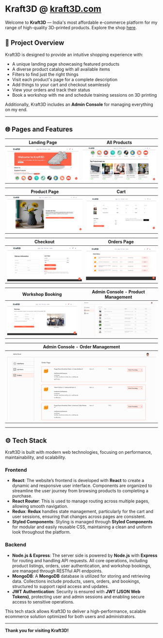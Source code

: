# Kraft3D @ [kraft3D.com](kraft3d.rudraneeldutta.com)

Welcome to **Kraft3D** — India's most affordable e-commerce platform for my range of high-quality 3D-printed products. Explore the shop [here](https://kraft3d.rudraneeldutta.com).


## 📖 Project Overview

Kraft3D is designed to provide an intuitive shopping experience with:
- A unique landing page showcasing featured products
- A diverse product catalog with all available items
- Filters to find just the right things
- Visit each product's page for a complete description
- Add things to your cart and checkout seamlessly
- View your orders and track their status
- Book a workshop with me and schedule training sessions on 3D printing

Additionally, Kraft3D includes an **Admin Console** for managing everything on my end.

---

## 🌐 Pages and Features

| Landing Page | All Products |
|--------------|--------------|
| ![Landing Page](./screenshots/landing_page.png) | ![All Products](./screenshots/all_products.png) |

| Product Page | Cart |
|--------------|------|
| ![Product Page](./screenshots/product_page.png) | ![Cart](./screenshots/cart.png) |

| Checkout | Orders Page |
|----------|-------------|
| ![Checkout](./screenshots/checkout.png) | ![Orders Page](./screenshots/orders_page.png) |

| Workshop Booking | Admin Console - Product Management |
|------------------|------------------------------------|
| ![Workshop Booking](./screenshots/workshop_booking.png) | ![Product Management](./screenshots/admin_product_management.png) |

| Admin Console - Order Management |
|----------------------------------|
| ![Order Management](./screenshots/admin_order_management.png) |

---

## ⚙️ Tech Stack

Kraft3D is built with modern web technologies, focusing on performance, maintainability, and scalability.

### **Frontend**

- **React**: The website’s frontend is developed with **React** to create a dynamic and responsive user interface. Components are organized to streamline the user journey from browsing products to completing a purchase.
- **React Router**: This is used to manage routing across multiple pages, allowing smooth navigation.
- **Redux**: **Redux** handles state management, particularly for the cart and user sessions, ensuring that changes across pages are consistent.
- **Styled Components**: Styling is managed through **Styled Components** for modular and easily reusable CSS, maintaining a clean and uniform look throughout the platform.

### **Backend**

- **Node.js & Express**: The server side is powered by **Node.js** with **Express** for routing and handling API requests. All core operations, including product listings, orders, user authentication, and workshop bookings, are managed through RESTful API endpoints.
- **MongoDB**: A **MongoDB** database is utilized for storing and retrieving data. Collections include products, users, orders, and bookings, structured to support rapid access and updates.
- **JWT Authentication**: Security is ensured with **JWT (JSON Web Tokens)**, protecting user and admin sessions and enabling secure access to sensitive operations.

This tech stack allows Kraft3D to deliver a high-performance, scalable ecommerce solution optimized for both users and administrators.

---

**Thank you for visiting Kraft3D!**
